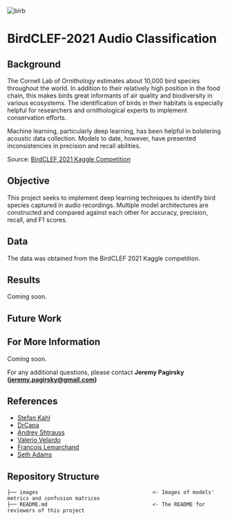 ![birb](/Users/jerpagirsky/Desktop/Flatiron/CourseMaterials/Phase_5/project_submission/images/header.png)

# BirdCLEF-2021 Audio Classification

## Background

The Cornell Lab of Ornithology estimates about 10,000 bird species throughout the world. In addition to their relatively high position in the food chain, this makes birds great informants of air quality and biodiversity in various ecosystems. The identification of birds in their habitats is especially helpful for researchers and ornithological experts to implement conservation efforts.

Machine learning, particularly deep learning, has been helpful in bolstering acoustic data collection. Models to date, however, have presented inconsistencies in precision and recall abilities.

Source: [BirdCLEF 2021 Kaggle Competition](https://www.kaggle.com/c/birdclef-2021)

## Objective

This project seeks to implement deep learning techniques to identify bird species captured in audio recordings. Multiple model architectures are constructed and compared against each other for accuracy, precision, recall, and F1 scores.

## Data

The data was obtained from the BirdCLEF 2021 Kaggle competition.

## Results

Coming soon.

## Future Work

## For More Information

Coming soon.

For any additional questions, please contact **Jeremy Pagirsky (jeremy.pagirsky@gmail.com)**

## References

- [Stefan Kahl](https://www.kaggle.com/stefankahl/birdclef2021-model-training)
- [DrCapa](https://www.kaggle.com/drcapa/birdclef-2021-starter)
- [Andrey Shtrauss](https://www.kaggle.com/shtrausslearning/keras-inference-birdclef2021-starter)
- [Valerio Velardo](https://github.com/musikalkemist/pytorchforaudio/blob/main/08%20Implementing%20a%20CNN%20network/cnn.py)
- [Francois Lemarchand](https://www.kaggle.com/frlemarchand/bird-song-classification-using-an-efficientnet)
- [Seth Adams](https://github.com/seth814/Audio-Classification/blob/master/models.py)

## Repository Structure

```
├── images                                     <- Images of models' metrics and confusion matrices
├── README.md                                  <- The README for reviewers of this project